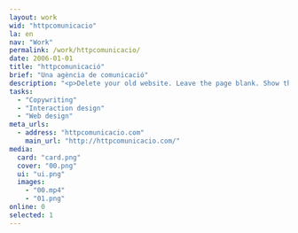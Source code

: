```yaml
---
layout: work
wid: "httpcomunicacio"
la: en
nav: "Work"
permalink: /work/httpcomunicacio/
date: 2006-01-01
title: "httpcomunicació"
brief: "Una agència de comunicació"
description: "<p>Delete your old website. Leave the page blank. Show that you are a communication agency.</p><p>This little piece was awarded one <em>Sol de Plata</em>, one Laus and one ADCE Gold between 2006 and 2007.</p>"
tasks:
  - "Copywriting"
  - "Interaction design"
  - "Web design"
meta_urls:
  - address: "httpcomunicacio.com"
    main_url: "http://httpcomunicacio.com/"
media:
  card: "card.png"
  cover: "00.png"
  ui: "ui.png"
  images:
    - "00.mp4"
    - "01.png"
online: 0
selected: 1
---
```

